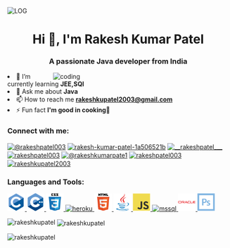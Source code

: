 ![LOG](https://github.com/Rakeshkupatel/Rakeshkupatel/blob/main/it-specialist-checking-code-computer-dark-office-night.jpg)

<h1 align="center">Hi 👋, I'm Rakesh Kumar Patel</h1>
<h3 align="center">A passionate Java developer from India</h3>
<img align="right" alt="coding" width="400" src="https://media1.giphy.com/media/RbDKaczqWovIugyJmW/giphy.gif?cid=ecf05e47tubv34ui8630hbv7ke28ds2laishdp8310necstd&rid=giphy.gif&ct=g"

- 🌱 I’m currently learning **JEE,SQl**
- 💬 Ask me about **Java**
- 📫 How to reach me **rakeshkupatel2003@gmail.com**
- ⚡ Fun fact **I'm good in cooking🍳**

<h3 align="left">Connect with me:</h3>
<p align="left">
<a href="https://twitter.com/@rakeshpatel003" target="blank"><img align="center" src="https://raw.githubusercontent.com/rahuldkjain/github-profile-readme-generator/master/src/images/icons/Social/twitter.svg" alt="@rakeshpatel003" height="30" width="40" /></a>
<a href="https://linkedin.com/in/rakesh-kumar-patel-1a506521b" target="blank"><img align="center" src="https://raw.githubusercontent.com/rahuldkjain/github-profile-readme-generator/master/src/images/icons/Social/linked-in-alt.svg" alt="rakesh-kumar-patel-1a506521b" height="30" width="40" /></a>
<a href="https://instagram.com/__rakeshpatel___" target="blank"><img align="center" src="https://raw.githubusercontent.com/rahuldkjain/github-profile-readme-generator/master/src/images/icons/Social/instagram.svg" alt="__rakeshpatel___" height="30" width="40" /></a>
<a href="https://www.codechef.com/users/rakeshpatel003" target="blank"><img align="center" src="https://cdn.jsdelivr.net/npm/simple-icons@3.1.0/icons/codechef.svg" alt="rakeshpatel003" height="30" width="40" /></a>
<a href="https://www.hackerrank.com/@rakeshkumarpate1" target="blank"><img align="center" src="https://raw.githubusercontent.com/rahuldkjain/github-profile-readme-generator/master/src/images/icons/Social/hackerrank.svg" alt="@rakeshkumarpate1" height="30" width="40" /></a>
<a href="https://www.leetcode.com/rakeshpatel003" target="blank"><img align="center" src="https://raw.githubusercontent.com/rahuldkjain/github-profile-readme-generator/master/src/images/icons/Social/leet-code.svg" alt="rakeshpatel003" height="30" width="40" /></a>
<a href="https://auth.geeksforgeeks.org/user/rakeshkupatel2003" target="blank"><img align="center" src="https://raw.githubusercontent.com/rahuldkjain/github-profile-readme-generator/master/src/images/icons/Social/geeks-for-geeks.svg" alt="rakeshkupatel2003" height="30" width="40" /></a>
</p>

<h3 align="left">Languages and Tools:</h3>
<p align="left"> <a href="https://www.cprogramming.com/" target="_blank" rel="noreferrer"> <img src="https://raw.githubusercontent.com/devicons/devicon/master/icons/c/c-original.svg" alt="c" width="40" height="40"/> </a> <a href="https://www.w3schools.com/cpp/" target="_blank" rel="noreferrer"> <img src="https://raw.githubusercontent.com/devicons/devicon/master/icons/cplusplus/cplusplus-original.svg" alt="cplusplus" width="40" height="40"/> </a> <a href="https://www.w3schools.com/css/" target="_blank" rel="noreferrer"> <img src="https://raw.githubusercontent.com/devicons/devicon/master/icons/css3/css3-original-wordmark.svg" alt="css3" width="40" height="40"/> </a> <a href="https://heroku.com" target="_blank" rel="noreferrer"> <img src="https://www.vectorlogo.zone/logos/heroku/heroku-icon.svg" alt="heroku" width="40" height="40"/> </a> <a href="https://www.w3.org/html/" target="_blank" rel="noreferrer"> <img src="https://raw.githubusercontent.com/devicons/devicon/master/icons/html5/html5-original-wordmark.svg" alt="html5" width="40" height="40"/> </a> <a href="https://www.java.com" target="_blank" rel="noreferrer"> <img src="https://raw.githubusercontent.com/devicons/devicon/master/icons/java/java-original.svg" alt="java" width="40" height="40"/> </a> <a href="https://developer.mozilla.org/en-US/docs/Web/JavaScript" target="_blank" rel="noreferrer"> <img src="https://raw.githubusercontent.com/devicons/devicon/master/icons/javascript/javascript-original.svg" alt="javascript" width="40" height="40"/> </a> <a href="https://www.microsoft.com/en-us/sql-server" target="_blank" rel="noreferrer"> <img src="https://www.svgrepo.com/show/303229/microsoft-sql-server-logo.svg" alt="mssql" width="40" height="40"/> </a> <a href="https://www.oracle.com/" target="_blank" rel="noreferrer"> <img src="https://raw.githubusercontent.com/devicons/devicon/master/icons/oracle/oracle-original.svg" alt="oracle" width="40" height="40"/> </a> <a href="https://www.photoshop.com/en" target="_blank" rel="noreferrer"> <img src="https://raw.githubusercontent.com/devicons/devicon/master/icons/photoshop/photoshop-line.svg" alt="photoshop" width="40" height="40"/> </a> </p>

<p><img align="left" src="https://github-readme-stats.vercel.app/api/top-langs?username=rakeshkupatel&show_icons=true&locale=en&layout=compact" alt="rakeshkupatel" /></p>

<p>&nbsp;<img align="center" src="https://github-readme-stats.vercel.app/api?username=rakeshkupatel&show_icons=true&locale=en" alt="rakeshkupatel" /></p>

<p><img align="center" src="https://github-readme-streak-stats.herokuapp.com/?user=rakeshkupatel&" alt="rakeshkupatel" /></p>

